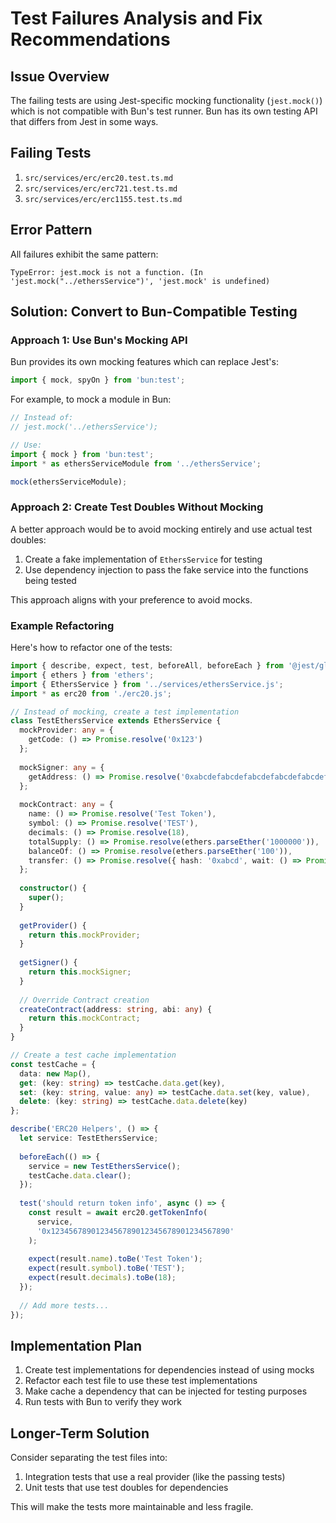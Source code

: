 # Test Failures Analysis and Fix Recommendations

## Issue Overview

The failing tests are using Jest-specific mocking functionality (`jest.mock()`) which is not compatible with Bun's test runner. Bun has its own testing API that differs from Jest in some ways.

## Failing Tests

1. `src/services/erc/erc20.test.ts.md`
2. `src/services/erc/erc721.test.ts.md`
3. `src/services/erc/erc1155.test.ts.md`

## Error Pattern

All failures exhibit the same pattern:
```
TypeError: jest.mock is not a function. (In 'jest.mock("../ethersService")', 'jest.mock' is undefined)
```

## Solution: Convert to Bun-Compatible Testing

### Approach 1: Use Bun's Mocking API

Bun provides its own mocking features which can replace Jest's:

```typescript
import { mock, spyOn } from 'bun:test';
```

For example, to mock a module in Bun:

```typescript
// Instead of:
// jest.mock('../ethersService');

// Use:
import { mock } from 'bun:test';
import * as ethersServiceModule from '../ethersService';

mock(ethersServiceModule);
```

### Approach 2: Create Test Doubles Without Mocking

A better approach would be to avoid mocking entirely and use actual test doubles:

1. Create a fake implementation of `EthersService` for testing
2. Use dependency injection to pass the fake service into the functions being tested

This approach aligns with your preference to avoid mocks.

### Example Refactoring

Here's how to refactor one of the tests:

```typescript
import { describe, expect, test, beforeAll, beforeEach } from '@jest/globals';
import { ethers } from 'ethers';
import { EthersService } from '../services/ethersService.js';
import * as erc20 from './erc20.js';

// Instead of mocking, create a test implementation
class TestEthersService extends EthersService {
  mockProvider: any = {
    getCode: () => Promise.resolve('0x123')
  };
  
  mockSigner: any = {
    getAddress: () => Promise.resolve('0xabcdefabcdefabcdefabcdefabcdefabcdefabcd')
  };
  
  mockContract: any = {
    name: () => Promise.resolve('Test Token'),
    symbol: () => Promise.resolve('TEST'),
    decimals: () => Promise.resolve(18),
    totalSupply: () => Promise.resolve(ethers.parseEther('1000000')),
    balanceOf: () => Promise.resolve(ethers.parseEther('100')),
    transfer: () => Promise.resolve({ hash: '0xabcd', wait: () => Promise.resolve(null) })
  };
  
  constructor() {
    super();
  }
  
  getProvider() {
    return this.mockProvider;
  }
  
  getSigner() {
    return this.mockSigner;
  }
  
  // Override Contract creation
  createContract(address: string, abi: any) {
    return this.mockContract;
  }
}

// Create a test cache implementation
const testCache = {
  data: new Map(),
  get: (key: string) => testCache.data.get(key),
  set: (key: string, value: any) => testCache.data.set(key, value),
  delete: (key: string) => testCache.data.delete(key)
};

describe('ERC20 Helpers', () => {
  let service: TestEthersService;
  
  beforeEach(() => {
    service = new TestEthersService();
    testCache.data.clear();
  });
  
  test('should return token info', async () => {
    const result = await erc20.getTokenInfo(
      service,
      '0x1234567890123456789012345678901234567890'
    );
    
    expect(result.name).toBe('Test Token');
    expect(result.symbol).toBe('TEST');
    expect(result.decimals).toBe(18);
  });
  
  // Add more tests...
});
```

## Implementation Plan

1. Create test implementations for dependencies instead of using mocks
2. Refactor each test file to use these test implementations
3. Make cache a dependency that can be injected for testing purposes
4. Run tests with Bun to verify they work

## Longer-Term Solution

Consider separating the test files into:

1. Integration tests that use a real provider (like the passing tests)
2. Unit tests that use test doubles for dependencies 

This will make the tests more maintainable and less fragile. 